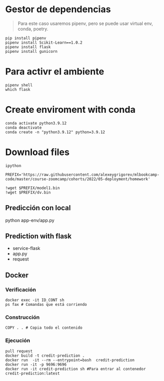 # Gestor de dependencias
> Para este caso usaremos pipenv, pero se puede usar virtual env, conda, poetry.

    pip install pipenv
    pipenv install Scikit-Learn==1.0.2
    pipenv install flask
    pipenv install gunicorn

# Para activr el ambiente
    pipenv shell
    which flask

# Create enviroment with conda

    conda activate python3.9.12
    conda deactivate
    conda create -n "python3.9.12" python=3.9.12 

# Download files
    ipython

    PREFIX='https://raw.githubusercontent.com/alexeygrigorev/mlbookcamp-code/master/course-zoomcamp/cohorts/2022/05-deployment/homework'

    !wget $PREFIX/model1.bin
    !wget $PREFIX/dv.bin

## Predicción con local
python app-env/app.py
## Prediction with flask
- service-flask
- app.py
- request

## Docker
### Verificación
    docker exec -it ID_CONT sh
    ps fax # Comandas que está corriendo
### Construcción
    COPY . . # Copia todo el contenido
### Ejecución
    pull request 
    docker build -t credit-prediction .
    docker run  -it --rm --entrypoint=bash  credit-prediction 
    docker run -it -p 9696:9696 
    docker run -it credit-prediction sh #Para entrar al contenedor 
    credit-prediction:latest